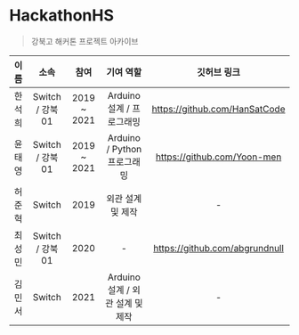# HackathonHS
> 강북고 해커톤 프로젝트 아카이브

이름|소속|참여|기여 역할|깃허브 링크
:---:|:---:|:---:|:---:|:---:
한석희|Switch / 강북01|2019 ~ 2021|Arduino 설계 / 프로그래밍|https://github.com/HanSatCode
윤태영|Switch / 강북01|2019 ~ 2021|Arduino / Python 프로그래밍|https://github.com/Yoon-men
허준혁|Switch|2019|외관 설계 및 제작|-
최성민|Switch / 강북01|2020|-|https://github.com/abgrundnull
김민서|Switch|2021|Arduino 설계 / 외관 설계 및 제작|-
